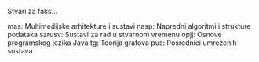 Stvari za faks...

mas: Multimedijske arhitekture i sustavi
nasp: Napredni algoritmi i strukture podataka
szrusv: Sustavi za rad u stvarnom vremenu
opjj: Osnove programskog jezika Java
tg: Teorija grafova
pus: Posrednici umreženih sustava
